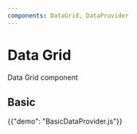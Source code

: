 ```yaml
---
components: DataGrid, DataProvider
---
```


# Data Grid

<p class="description">Data Grid component</p>

## Basic

{{"demo": "BasicDataProvider.js"}}
